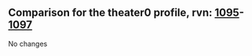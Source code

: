 ## Comparison for the theater0 profile, rvn: [1095](https://github.com/PRO100KatYT/FortniteProfileRevisions/tree/main/profiles/theater0/1095%20theater0.json)-[1097](https://github.com/PRO100KatYT/FortniteProfileRevisions/tree/main/profiles/theater0/1097%20theater0.json)

No changes
